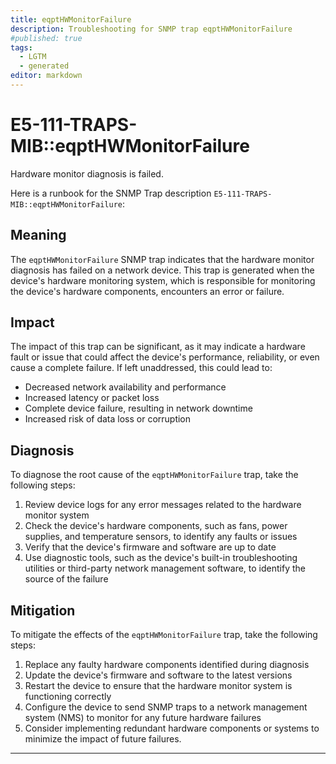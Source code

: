 ```yaml
---
title: eqptHWMonitorFailure
description: Troubleshooting for SNMP trap eqptHWMonitorFailure
#published: true
tags:
  - LGTM
  - generated
editor: markdown
---
```


# E5-111-TRAPS-MIB::eqptHWMonitorFailure 

Hardware monitor diagnosis is failed. 



Here is a runbook for the SNMP Trap description `E5-111-TRAPS-MIB::eqptHWMonitorFailure`:

## Meaning

The `eqptHWMonitorFailure` SNMP trap indicates that the hardware monitor diagnosis has failed on a network device. This trap is generated when the device's hardware monitoring system, which is responsible for monitoring the device's hardware components, encounters an error or failure.

## Impact

The impact of this trap can be significant, as it may indicate a hardware fault or issue that could affect the device's performance, reliability, or even cause a complete failure. If left unaddressed, this could lead to:

* Decreased network availability and performance
* Increased latency or packet loss
* Complete device failure, resulting in network downtime
* Increased risk of data loss or corruption

## Diagnosis

To diagnose the root cause of the `eqptHWMonitorFailure` trap, take the following steps:

1. Review device logs for any error messages related to the hardware monitor system
2. Check the device's hardware components, such as fans, power supplies, and temperature sensors, to identify any faults or issues
3. Verify that the device's firmware and software are up to date
4. Use diagnostic tools, such as the device's built-in troubleshooting utilities or third-party network management software, to identify the source of the failure

## Mitigation

To mitigate the effects of the `eqptHWMonitorFailure` trap, take the following steps:

1. Replace any faulty hardware components identified during diagnosis
2. Update the device's firmware and software to the latest versions
3. Restart the device to ensure that the hardware monitor system is functioning correctly
4. Configure the device to send SNMP traps to a network management system (NMS) to monitor for any future hardware failures
5. Consider implementing redundant hardware components or systems to minimize the impact of future failures.
---




